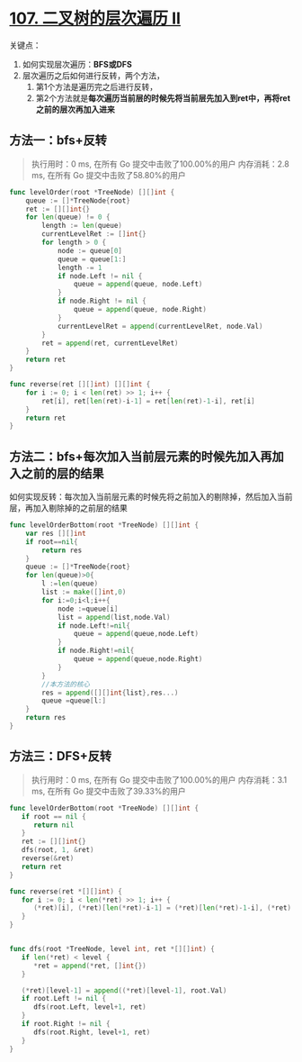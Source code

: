 # [107. 二叉树的层次遍历 II](https://leetcode-cn.com/problems/binary-tree-level-order-traversal-ii/)

关键点：

1. 如何实现层次遍历：**BFS或DFS**
2. 层次遍历之后如何进行反转，两个方法，
   1. 第1个方法是遍历完之后进行反转，
   2. 第2个方法就是**每次遍历当前层的时候先将当前层先加入到ret中，再将ret之前的层次再加入进来**

## 方法一：bfs+反转


> 执行用时：0 ms, 在所有 Go 提交中击败了100.00%的用户
> 		内存消耗：2.8 ms, 在所有 Go 提交中击败了58.80%的用户


```go
func levelOrder(root *TreeNode) [][]int {
	queue := []*TreeNode{root}
	ret := [][]int{}
	for len(queue) != 0 {
		length := len(queue)
		currentLevelRet := []int{}
		for length > 0 {
			node := queue[0]
			queue = queue[1:]
			length -= 1
			if node.Left != nil {
				queue = append(queue, node.Left)
			}
			if node.Right != nil {
				queue = append(queue, node.Right)
			}
			currentLevelRet = append(currentLevelRet, node.Val)
		}
		ret = append(ret, currentLevelRet)
	}
	return ret
}

func reverse(ret [][]int) [][]int {
	for i := 0; i < len(ret) >> 1; i++ {
		ret[i], ret[len(ret)-i-1] = ret[len(ret)-1-i], ret[i]
	}
	return ret
}
```

## 方法二：bfs+每次加入当前层元素的时候先加入再加入之前的层的结果

如何实现反转：每次加入当前层元素的时候先将之前加入的剔除掉，然后加入当前层，再加入剔除掉的之前层的结果

```go
func levelOrderBottom(root *TreeNode) [][]int {
	var res [][]int
	if root==nil{
		return res
	}
	queue := []*TreeNode{root}
	for len(queue)>0{
		l :=len(queue)
		list := make([]int,0)
		for i:=0;i<l;i++{
			node :=queue[i]
			list = append(list,node.Val)
			if node.Left!=nil{
				queue = append(queue,node.Left)
			}
			if node.Right!=nil{
				queue = append(queue,node.Right)
			}
		}
		//本方法的核心
		res = append([][]int{list},res...)
		queue =queue[l:]
	}
	return res
}

```

## 方法三：DFS+反转

> 执行用时：0 ms, 在所有 Go 提交中击败了100.00%的用户
> 		内存消耗：3.1 ms, 在所有 Go 提交中击败了39.33%的用户

```go
func levelOrderBottom(root *TreeNode) [][]int {
   if root == nil {
      return nil
   }
   ret := [][]int{}
   dfs(root, 1, &ret)
   reverse(&ret)
   return ret
}

func reverse(ret *[][]int) {
   for i := 0; i < len(*ret) >> 1; i++ {
      (*ret)[i], (*ret)[len(*ret)-i-1] = (*ret)[len(*ret)-1-i], (*ret)[i]
   }
}


func dfs(root *TreeNode, level int, ret *[][]int) {
   if len(*ret) < level {
      *ret = append(*ret, []int{})
   }

   (*ret)[level-1] = append((*ret)[level-1], root.Val)
   if root.Left != nil {
      dfs(root.Left, level+1, ret)
   }
   if root.Right != nil {
      dfs(root.Right, level+1, ret)
   }
}
```